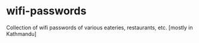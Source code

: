 # wifi-passwords
Collection of wifi passwords of various eateries, restaurants, etc. [mostly in Kathmandu]
